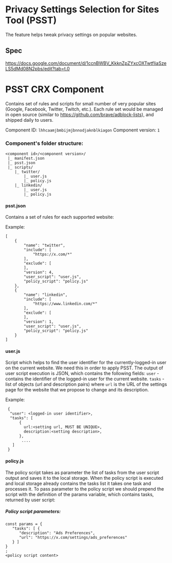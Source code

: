 # Privacy Settings Selection for Sites Tool (PSST)

The feature helps tweak privacy settings on popular websites.

## Spec
https://docs.google.com/document/d/1ccnBWBV_KkknZpZYxcOXTwtfIiaSzeLS5dMd08N2pbs/edit?tab=t.0


# PSST CRX Component

Contains set of rules and scripts for small number of very popular sites (Google, Facebook, Twitter, Twitch, etc.). 
Each rule set would be managed in open source (similar to https://github.com/brave/adblock-lists), and shipped daily to users.

Component ID: `lhhcaamjbmbijmjbnnodjaknblkiagon`
Component version: `1`

### Component's folder structure:

```
<component id>/<component version>/
 |_ manifest.json
 |_ psst.json
 |_ scripts/
    |_ twitter/
        |_ user.js
        |_ policy.js
    |_ linkedin/
        |_ user.js
        |_ policy.js
```

#### psst.json

Contains a set of rules for each supported website:

Example:
```
[
    {
        "name": "twitter",
        "include": [
            "https://x.com/*"
        ],
        "exclude": [
        ],
        "version": 4,
        "user_script": "user.js",
        "policy_script": "policy.js"
    },
    {
        "name": "linkedin",
        "include": [
            "https://www.linkedin.com/*"
        ],
        "exclude": [
        ],
        "version": 1,
        "user_script": "user.js",
        "policy_script": "policy.js"
    }
]
```

#### user.js

Script which helps to find the user identifier for the currently-logged-in user on the current website. We need this in order to apply PSST.
The output of user script execution is JSON, which contains the following fields:
`user` - contains the identifier of the logged-in user for the current website.
`tasks` - list of objects (url and description pairs) where `url` is the URL of the settings page for the website that we propose to change and its description.

Example:
```
 {
  "user": <logged-in user identifier>,
  "tasks": [
      {
        url:<setting url, MUST BE UNIQUE>,
        description:<setting description>,
      },
       .... 
   ]
 }
```

#### policy.js

The policy script takes as parameter the list of tasks from the user script output and saves it to the local storage. When the policy script is executed and local storage already contains the tasks list it takes one task and processes it.
To pass parameter to the policy script we should prepend the script with the definition of the params variable, which contains tasks, returned by user script: 

##### Policy script parameters:

```
const params = {
   "tasks": [ {
      "description": "Ads Preferences",
      "url": "https://x.com/settings/ads_preferences"
   } ]
}
;
<policy script content>

```

